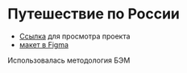 # Путешествие по России

* [Ссылка](https://dmitrgulyaeff.github.io/russian-travel/) для просмотра проекта
* [макет в Figma](https://www.figma.com/file/5S2WSbEFL6awjVWJ0NWL8Q/Sprint-3_-Russia-_-desktop-mobile?node-id=28503%3A0)

Использовалась методология БЭМ
